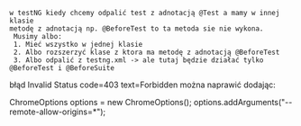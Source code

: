     w testNG kiedy chcemy odpalić test z adnotacją @Test a mamy w innej klasie
    metodę z adnotacją np. @BeforeTest to ta metoda sie nie wykona.
     Musimy albo:
     1. Mieć wszystko w jednej klasie
     2. Albo rozszerzyć klase z ktora ma metodę z adnotacją @BeforeTest
     3. Albo odpalić z testng.xml -> ale tutaj będzie działać tylko @BeforeTest i @BeforeSuite



błąd Invalid Status code=403 text=Forbidden można naprawić dodając:

ChromeOptions options = new ChromeOptions();
options.addArguments("--remote-allow-origins=*");
